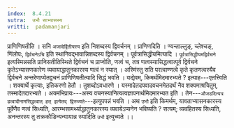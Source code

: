 ```yaml
---
index:  8.4.21
sutra:  उभौ साभ्यासस्य
vritti:  padamanjari
---
```


प्राणिणिषतीति । सनि `अजादेर्द्वितीयस्य` इति निशब्दस्य द्विवर्चनम् । प्राणिणदिति । ण्यन्ताल्लुङ्, च्लेश्चङ्, णिंलोपः, `द्विर्वचनेऽचि` इति स्थानिवद्भावान्निशब्दस्य द्विर्वचनम् ।
पूर्वत्रासिद्धीयमित्यादि । `पूर्वत्रासिद्धीयमद्विर्वचने` इत्यस्मिन्नसति प्रानिसतीतिस्थिते द्विर्वचनं च प्राप्नोति, णत्वं च, तत्र णत्वस्यासिद्धत्वात्पूर्व द्विर्वचने कृतेऽभ्यासणकारेण व्यवायाद्धातुनकारस्य णत्वं न स्यात् । अस्मिंस्तु सति परत्वाण्णत्वे कृते कृतणत्वस्यैव द्विर्वचने अन्तरेणाप्येतद्वचनं प्राणिणिषतीत्यादि सिद्धं भवति । यद्येवम्, किमर्थमिदमारभ्यते ? इत्याह---एतत्त्विति । शक्यार्थे कृत्याः, इतिकरणो हेतौ । तुशब्दोऽवधारणे । यस्मादेतदपवादवचनमेतदर्थं नैव शक्यमाश्रयितुम्, तस्मादेतदारभ्यते । अयमभिप्रायः---अस्य वचनस्यानित्यत्वज्ञापनार्थमिदमारभ्यत इति । तेन---`औजढदित्यत्र ढत्वादीनामसिद्धत्वात् हत् इत्येतद् द्विरुच्यते`---इत्युपपन्नं भवति ।
अथ `उभौ` इति किमर्थम्, यावताभ्यासनकारस्य पूर्वेणैव णत्वं सिध्यति, आरम्भसामर्थ्याद्धातुनकारस्य व्यवायेऽप्यनेन भविष्यति ? सत्यम्; व्यवहितस्य सिध्यति, अनन्तरस्य तु तक्रकौडिन्यन्यायान्न स्यादिति `उभौ` इत्युच्यते ।।
